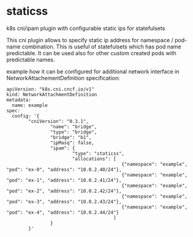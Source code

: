 # staticss
k8s cni/ipam plugin with configurable static ips for statefulsets

This cni plugin allows to specify static ip address for namespace / pod-name combination.
This is useful of statefulsets which has pod name predictable. It can be used also for other custom created pods with predictable names.

example how it can be configured for additional network interface in NetworkAttachementDefinition specification:

```
apiVersion: "k8s.cni.cncf.io/v1"
kind: NetworkAttachmentDefinition
metadata:
  name: example
spec:
  config: '{
        "cniVersion": "0.3.1",
                "name": "bridge",
                "type": "bridge",
                "bridge": "b1",
                "ipMasq": false,
                "ipam": {
                        "type": "staticss",
                        "allocations": [
                                          {"namespace": "example", "pod": "ex-0", "address": "10.0.2.40/24"},
                                          {"namespace": "example", "pod": "ex-1", "address": "10.0.2.41/24"},
                                          {"namespace": "example", "pod": "ex-2", "address": "10.0.2.42/24"},
                                          {"namespace": "example", "pod": "ex-3", "address": "10.0.2.43/24"},
                                          {"namespace": "example", "pod": "ex-4", "address": "10.0.2.44/24"}
                                       ]
                }
        }'
``` 
